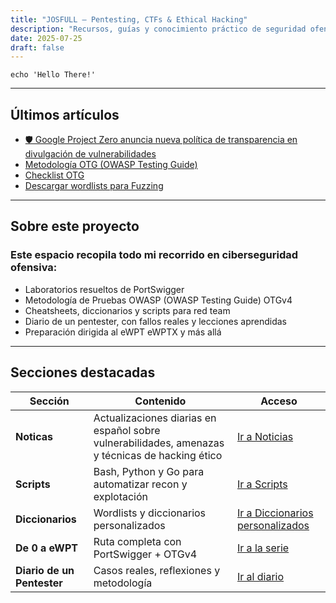 ```yaml
---
title: "JOSFULL – Pentesting, CTFs & Ethical Hacking"
description: "Recursos, guías y conocimiento práctico de seguridad ofensiva. Scripts, laboratorios, metodologías y reflexiones de un pentester real."
date: 2025-07-25
draft: false
---
```




```shell
echo 'Hello There!'
```  
---

## Últimos artículos

- [🛡️ Google Project Zero anuncia nueva política de transparencia en divulgación de vulnerabilidades](/Noticias/project-zero-cambio-politicas)
- [Metodología OTG (OWASP Testing Guide)](/preparacion-ewpt/otg)
- [Checklist OTG](/preparacion-ewpt/otg-checklist)
- [Descargar wordlists para Fuzzing](/wordlists/)

---

## Sobre este proyecto

### Este espacio recopila todo mi recorrido en ciberseguridad ofensiva:  
- Laboratorios resueltos de PortSwigger
- Metodología de Pruebas OWASP (OWASP Testing Guide) OTGv4  
- Cheatsheets, diccionarios y scripts para red team  
- Diario de un pentester, con fallos reales y lecciones aprendidas  
- Preparación dirigida al eWPT eWPTX y más allá  

---

## Secciones destacadas

| Sección | Contenido | Acceso |
|---------|-----------|--------|
| **Noticas** | Actualizaciones diarias en español sobre vulnerabilidades, amenazas y técnicas de hacking ético | [Ir a Noticias](/Noticias) |
| **Scripts** | Bash, Python y Go para automatizar recon y explotación | [Ir a Scripts](/Scripts) |
| **Diccionarios** | Wordlists y diccionarios personalizados | [Ir a Diccionarios personalizados](/wordlists) |
| **De 0 a eWPT** | Ruta completa con PortSwigger + OTGv4 | [Ir a la serie](/preparacion-ewpt) |
| **Diario de un Pentester** | Casos reales, reflexiones y metodología | [Ir al diario](/Diario) |


